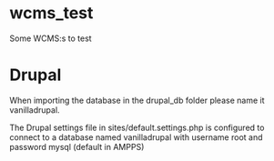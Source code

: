 wcms_test
=========

Some WCMS:s to test

Drupal
======
When importing the database in the drupal_db folder please name it vanilladrupal.

The Drupal settings file in sites/default.settings.php is
configured to connect to a database named vanilladrupal
with username root and password mysql (default in AMPPS)
